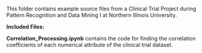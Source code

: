 <p>This folder contains example source files from a Clinical Trial Project during Pattern Recognition and Data Mining I at Northern Illinois University.</p>
<p><b>Included Files:</b></p>
<p><b>Correlation_Processing.ipynb</b> contains the code for finding the correlation coefficients of each numerical attribute of the clinical trial dataset.</p>


